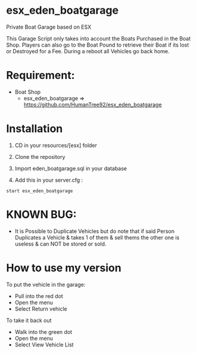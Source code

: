 # esx_eden_boatgarage
Private Boat Garage based on ESX

This Garage Script only takes into account the Boats Purchased in the Boat Shop. Players can also go to the Boat Pound to retrieve their Boat if its lost or Destroyed for a Fee. During a reboot all Vehicles go back home.

# Requirement:

* Boat Shop
  * esx_eden_boatgarage => https://github.com/HumanTree92/esx_eden_boatgarage

# Installation

1) CD in your resources/[esx] folder
2) Clone the repository
3) Import eden_boatgarage.sql in your database

4) Add this in your server.cfg :

```
start esx_eden_boatgarage
```

# KNOWN BUG:

- It is Possible to Duplicate Vehicles but do note that if said Person Duplicates a Vehicle & takes 1 of them & sell thems the other one is useless & can NOT be stored or sold.

# How to use my version
To put the vehicle in the garage:
- Pull into the red dot
- Open the menu
- Select Return vehicle

To take it back out
- Walk into the green dot
- Open the menu
- Select View Vehicle List

